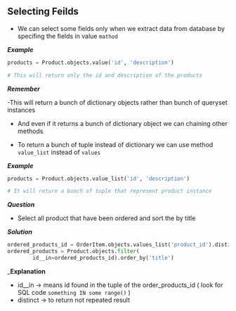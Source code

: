 ## Selecting Feilds

- We can select some fields only when we extract data from database by specifing the fields in value `mathod`

___Example___

```python
products = Product.objects.value('id', 'description')

# This will return only the id and description of the products
```
___Remember___

-This will return a bunch of dictionary objects rather than bunch of queryset instances

- And even if it returns a bunch of dictionary object we can chaining other methods

- To return a bunch of tuple instead of dictionary  we can use method `value_list` instead of `values`

___Example___

```python
products = Product.objects.value_list('id', 'description')

# It will return a bunch of tuple that represent product instance
```

___Question___
- Select all product that have been ordered and sort the by title

___Solution___

```python
ordered_products_id = OrderItem.objects.values_list('product_id').distinct()
ordered_products = Product.objects.filter(
        id__in=ordered_products_id).order_by('title')

```

___Explanation__
- id__in -> means id found in the tuple of the order_products_id ( look for SQL code `something IN some range()` )
- distinct -> to return not repeated result

